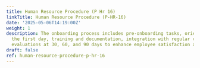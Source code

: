 ```yaml
---
title: Human Resource Procedure (P Hr 16)
linkTitle: Human Resource Procedure (P-HR-16)
date: '2025-05-06T14:19:00Z'
weight: 1
description: The onboarding process includes pre-onboarding tasks, orientation on
  the first day, training and documentation, integration with regular check-ins, and
  evaluations at 30, 60, and 90 days to enhance employee satisfaction and productivity.
draft: false
ref: human-resource-procedure-p-hr-16
---
```


